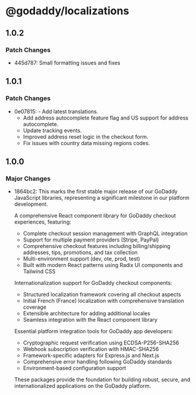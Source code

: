 # @godaddy/localizations

## 1.0.2

### Patch Changes

- 445d787: Small formatting issues and fixes

## 1.0.1

### Patch Changes

- 0e07815: - Add latest translations.
  - Add address autocomplete feature flag and US support for address autocomplete.
  - Update tracking events.
  - Improved address reset logic in the checkout form.
  - Fix issues with country data missing regions codes.

## 1.0.0

### Major Changes

- 1864bc2: This marks the first stable major release of our GoDaddy JavaScript libraries, representing a significant milestone in our platform development.

  A comprehensive React component library for GoDaddy checkout experiences, featuring:

  - Complete checkout session management with GraphQL integration
  - Support for multiple payment providers (Stripe, PayPal)
  - Comprehensive checkout features including billing/shipping addresses, tips, promotions, and tax collection
  - Multi-environment support (dev, ote, prod, test)
  - Built with modern React patterns using Radix UI components and Tailwind CSS

  Internationalization support for GoDaddy checkout components:

  - Structured localization framework covering all checkout aspects
  - Initial French (France) localization with comprehensive translation coverage
  - Extensible architecture for adding additional locales
  - Seamless integration with the React component library

  Essential platform integration tools for GoDaddy app developers:

  - Cryptographic request verification using ECDSA-P256-SHA256
  - Webhook subscription verification with HMAC-SHA256
  - Framework-specific adapters for Express.js and Next.js
  - Comprehensive error handling following GoDaddy standards
  - Environment-based configuration support

  These packages provide the foundation for building robust, secure, and internationalized applications on the GoDaddy platform.
